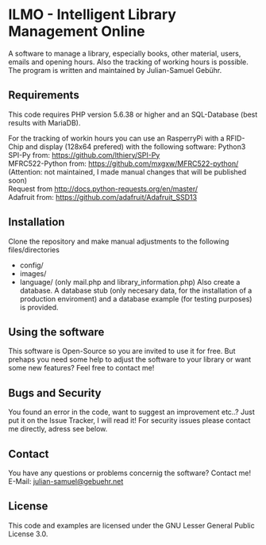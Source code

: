 ILMO - Intelligent Library Management Online
==============
A software to manage a library, especially books, other material, users, emails and opening hours. Also the tracking of working hours is possible. The program is written and maintained by Julian-Samuel Gebühr.

## Requirements
This code requires PHP version 5.6.38 or higher and an SQL-Database (best results with MariaDB). 

For the tracking of workin hours you can use an RasperryPi with a RFID-Chip and display (128x64 prefered) with the following software:
Python3
SPI-Py from: https://github.com/lthiery/SPI-Py<br/>
MFRC522-Python from: https://github.com/mxgxw/MFRC522-python/ (Attention: not maintained, I made manual changes that will be published soon)<br/>
Request from http://docs.python-requests.org/en/master/<br/>
Adafruit from: https://github.com/adafruit/Adafruit_SSD13<br/>

## Installation
Clone the repository and make manual adjustments to the following files/directories
- config/
- images/
- language/ (only mail.php and library_information.php)
Also create a database. A database stub (only necesary data, for the installation of a production enviroment) and a database example (for testing purposes) is provided.

## Using the software
This software is Open-Source so you are invited to use it for free. But prehaps you need some help to adjust the software to your library or want some new features? Feel free to contact me!

## Bugs and Security
You found an error in the code, want to suggest an improvement etc..? Just put it on the Issue Tracker, I will read it!
For security issues please contact me directly, adress see below.
## Contact
You have any questions or problems concernig the software? Contact me!
E-Mail: julian-samuel@gebuehr.net



## License
This code and examples are licensed under the GNU Lesser General Public License 3.0.
